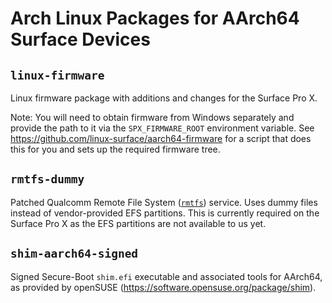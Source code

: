 # Arch Linux Packages for AArch64 Surface Devices


## `linux-firmware`

Linux firmware package with additions and changes for the Surface Pro X.

Note: You will need to obtain firmware from Windows separately and provide the path to it via the `SPX_FIRMWARE_ROOT` environment variable.
See https://github.com/linux-surface/aarch64-firmware for a script that does this for you and sets up the required firmware tree.


## `rmtfs-dummy`

Patched Qualcomm Remote File System ([`rmtfs`](https://github.com/andersson/rmtfs)) service.
Uses dummy files instead of vendor-provided EFS partitions.
This is currently required on the Surface Pro X as the EFS partitions are not available to us yet.


## `shim-aarch64-signed`

Signed Secure-Boot `shim.efi` executable and associated tools for AArch64, as provided by openSUSE (https://software.opensuse.org/package/shim).
